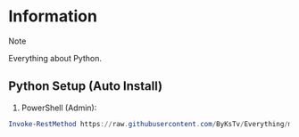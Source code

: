 # Information

> [!NOTE]
> Everything about Python.

## Python Setup (Auto Install)

1. PowerShell (Admin):

```powershell
Invoke-RestMethod https://raw.githubusercontent.com/ByKsTv/Everything/main/Windows/Python/Download.ps1 | Invoke-Expression

```
